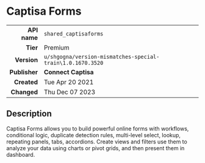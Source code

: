 # Captisa Forms
| | |
|-:|-|
|**API name**|`shared_captisaforms`|
|**Tier**|Premium|
|**Version**|`u/shgogna/version-mismatches-special-train\1.0.1670.3520`|
|**Publisher**|**Connect Captisa**|
|**Created**|Tue Apr 20 2021|
|**Changed**|Thu Dec 07 2023|

## Description
Captisa Forms allows you to build powerful online forms with workflows, conditional logic, duplicate detection rules, multi-level select, lookup, repeating panels, tabs, accordions. Create views and filters use them to analyze your data using charts or pivot grids, and then present them in dashboard.
